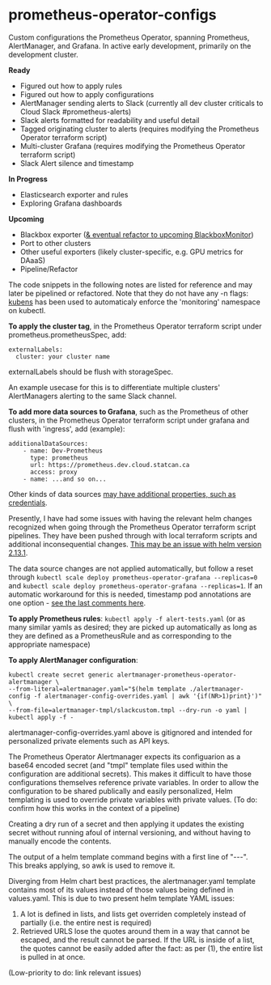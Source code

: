 # prometheus-operator-configs

Custom configurations the Prometheus Operator, spanning Prometheus, AlertManager, and Grafana. In active early development, primarily on the development cluster. 

**Ready** 
- Figured out how to apply rules
- Figured out how to apply configurations
- AlertManager sending alerts to Slack (currently all dev cluster criticals to Cloud Slack #prometheus-alerts)
- Slack alerts formatted for readability and useful detail
- Tagged originating cluster to alerts (requires modifying the Prometheus Operator terraform script)
- Multi-cluster Grafana (requires modifying the Prometheus Operator terraform script)
- Slack Alert silence and timestamp

**In Progress**
- Elasticsearch exporter and rules
- Exploring Grafana dashboards

**Upcoming**
- Blackbox exporter ([& eventual refactor to upcoming BlackboxMonitor](https://github.com/coreos/prometheus-operator/pull/2832))
- Port to other clusters
- Other useful exporters (likely cluster-specific, e.g. GPU metrics for DAaaS)
- Pipeline/Refactor

The code snippets in the following notes are listed for reference and may later be pipelined or refactored. Note that they do not have any -n flags: [kubens](https://github.com/ahmetb/kubectx) has been used to automaticaly enforce the 'monitoring' namespace on kubectl.

**To apply the cluster tag**, in the Prometheus Operator terraform script under prometheus.prometheusSpec, add: 

```
externalLabels:
  cluster: your cluster name
```

externalLabels should be flush with storageSpec.

An example usecase for this is to differentiate multiple clusters' AlertManagers alerting to the same Slack channel.

**To add more data sources to Grafana**, such as the Prometheus of other clusters, in the Prometheus Operator terraform script under grafana and flush with 'ingress', add (example):

```
additionalDataSources:
    - name: Dev-Prometheus
      type: prometheus
      url: https://prometheus.dev.cloud.statcan.ca
      access: proxy
    - name: ...and so on...
```

Other kinds of data sources [may have additional properties, such as credentials](https://grafana.com/docs/grafana/latest/administration/provisioning/#datasources). 

Presently, I have had some issues with having the relevant helm changes recognized when going through the Prometheus Operator terraform script pipelines. They have been pushed through with local terraform scripts and additional inconsequential changes. [This may be an issue with helm version 2.13.1](https://github.com/helm/helm/issues/5915).

The data source changes are not applied automatically, but follow a reset through `kubectl scale deploy prometheus-operator-grafana --replicas=0` and `kubectl scale deploy prometheus-operator-grafana --replicas=1`. If an automatic workaround for this is needed, timestamp pod annotations are one option - [see the last comments here](https://github.com/coreos/prometheus-operator/issues/1909).

**To apply Prometheus rules**: `kubectl apply -f alert-tests.yaml` (or as many similar yamls as desired; they are picked up automatically as long as they are defined as a PrometheusRule and as corresponding to the appropriate namespace)

**To apply AlertManager configuration**:

```
kubectl create secret generic alertmanager-prometheus-operator-alertmanager \
--from-literal=alertmanager.yaml="$(helm template ./alertmanager-config -f alertmanager-config-overrides.yaml | awk '{if(NR>1)print}')" \
--from-file=alertmanager-tmpl/slackcustom.tmpl --dry-run -o yaml | kubectl apply -f -
```

alertmanager-config-overrides.yaml above is gitignored and intended for personalized private elements such as API keys.

The Prometheus Operator Alertmanager expects its configuarion as a base64 encoded secret (and "tmpl" template files used within the configuration are additional secrets). This makes it difficult to have those configurations themselves reference private variables. In order to allow the configuration to be shared publically and easily personalized, Helm templating is used to override private variables with private values. (To do: confirm how this works in the context of a pipeline)

Creating a dry run of a secret and then applying it updates the existing secret without running afoul of internal versioning, and without having to manually encode the contents.

The output of a helm template command begins with a first line of "---". This breaks applying, so awk is used to remove it.


Diverging from Helm chart best practices, the alertmanager.yaml template contains most of its values instead of those values being defined in values.yaml. This is due to two present helm template YAML issues: 

1. A lot is defined in lists, and lists get overriden completely instead of partially (i.e. the entire nest is required)
2. Retrieved URLS lose the quotes around them in a way that cannot be escaped, and the result cannot be parsed. If the URL is inside of a list, the quotes cannot be easily added after the fact: as per (1), the entire list is pulled in at once.

(Low-priority to do: link relevant issues)
